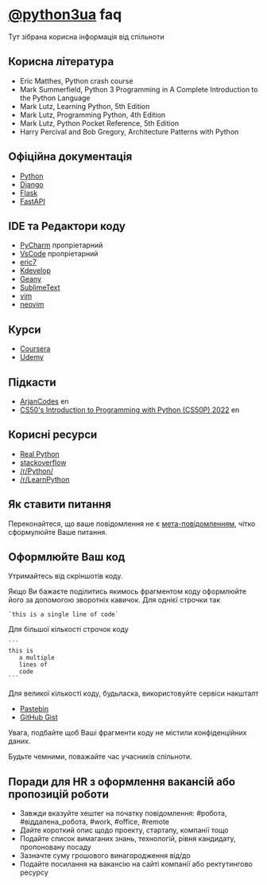 # [@python3ua](https://t.me/python3ua) faq
Тут зібрана корисна інформація від спільноти

## Корисна література

- Eric Matthes, Python crash course
- Mark Summerfield, Python 3 Programming in A Complete Introduction to the Python Language 
- Mark Lutz, Learning Python, 5th Edition
- Mark Lutz, Programming Python, 4th Edition
- Mark Lutz, Python Pocket Reference, 5th Edition
- Harry Percival and Bob Gregory, Architecture Patterns with Python

## Офіційна документація

- [Python](https://docs.python.org/3/)
- [Django](https://docs.djangoproject.com/en/4.0/)
- [Flask](https://palletsprojects.com/p/flask/)
- [FastAPI](https://fastapi.tiangolo.com)

## IDE та Редактори коду

- [PyCharm](https://www.jetbrains.com/pycharm/) пропріетарний
- [VsCode](https://code.visualstudio.com/) пропріетарний
- [eric7](https://eric-ide.python-projects.org)
- [Kdevelop](https://www.kdevelop.org)
- [Geany](https://geany.org/)
- [SublimeText](https://www.sublimetext.com/)
- [vim](https://www.vim.org)
- [neovim](https://neovim.io)

## Курси

- [Coursera](https://www.coursera.org)
- [Udemy](https://www.udemy.com)

## Підкасти

- [ArjanCodes](https://www.youtube.com/c/ArjanCodes) en
- [CS50's Introduction to Programming with Python (CS50P) 2022](https://www.youtube.com/playlist?list=PLhQjrBD2T3817j24-GogXmWqO5Q5vYy0V) en

## Корисні ресурси

- [Real Python](https://realpython.com)
- [stackoverflow](https://stackoverflow.com/questions/tagged/python)
- [/r/Python/](https://www.reddit.com/r/Python/)
- [/r/LearnPython](https://www.reddit.com/r/learnpython/)

## Як ставити питання

Переконайтеся, що ваше повідомлення не є [мета-повідомленням](https://www.urbandictionary.com/define.php?term=metaquestion), чітко сформулюйте Ваше питання.

## Оформлюйте Ваш код

Утримайтесь від скріншотів коду.

Якщо Ви бажаєте поділитись якимось фрагментом коду оформлюйте його за допомогою зворотніх кавичок.
Для однієї строчки так

    `this is a single line of code`

Для більшої кількості строчок коду
   
    ```
    this is 
       a multiple
       lines of
       code
    ```

Для великої кількості коду, будьласка, використовуйте сервіси накшталт
- [Pastebin](https://pastebin.com)
- [GitHub Gist](https://gist.github.com/)

Увага, подбайте щоб Ваші фрагменти коду не містили конфіденційних даних.

Будьте чемними, поважайте час учасників спільноти.

## Поради для HR з оформлення вакансій або пропозицій роботи
- Завжди вказуйте хештег на початку повідомлення: #робота, #віддалена_робота, #work, #office, #remote
- Дайте короткий опис щодо проекту, стартапу, компанії тощо
- Подайте список вимаганих знань, технологій, рівня кандидату, пропоновану посаду
- Зазначте суму грошового винагородження від/до
- Подайте посилання на вакансію на сайті компанії або ректутингово ресурсу
